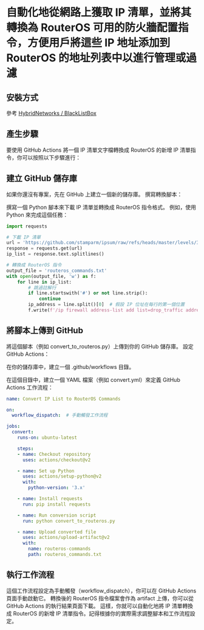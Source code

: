 # 自動化地從網路上獲取 IP 清單，並將其轉換為 RouterOS 可用的防火牆配置指令，方便用戶將這些 IP 地址添加到 RouterOS 的地址列表中以進行管理或過濾

## 安裝方式

參考 [HybridNetworks / BlackListBox](https://github.com/HybridNetworks/BlackListBox?tab=readme-ov-file#mikrotik-routeros-v6--v7)

## 產生步驟

要使用 GitHub Actions 將一個 IP 清單文字檔轉換成 RouterOS 的新增 IP 清單指令，你可以按照以下步驟進行：

## 建立 GitHub 儲存庫

如果你還沒有專案，先在 GitHub 上建立一個新的儲存庫。
撰寫轉換腳本：

撰寫一個 Python 腳本來下載 IP 清單並轉換成 RouterOS 指令格式。
例如，使用 Python 來完成這個任務：

```python
import requests

# 下載 IP 清單
url = 'https://github.com/stamparm/ipsum/raw/refs/heads/master/levels/3.txt'
response = requests.get(url)
ip_list = response.text.splitlines()

# 轉換成 RouterOS 指令
output_file = 'routeros_commands.txt'
with open(output_file, 'w') as f:
    for line in ip_list:
        # 跳過註解行
        if line.startswith('#') or not line.strip():
            continue
        ip_address = line.split()[0]  # 假設 IP 位址在每行的第一個位置
        f.write(f'/ip firewall address-list add list=drop_traffic address={ip_address}/32\n')
```

## 將腳本上傳到 GitHub

將這個腳本（例如 convert_to_routeros.py）上傳到你的 GitHub 儲存庫。
設定 GitHub Actions：

在你的儲存庫中，建立一個 .github/workflows 目錄。

在這個目錄中，建立一個 YAML 檔案（例如 convert.yml）來定義 GitHub Actions 工作流程：

```yml
name: Convert IP List to RouterOS Commands

on:
  workflow_dispatch:  # 手動觸發工作流程

jobs:
  convert:
    runs-on: ubuntu-latest

    steps:
    - name: Checkout repository
      uses: actions/checkout@v2

    - name: Set up Python
      uses: actions/setup-python@v2
      with:
        python-version: '3.x'

    - name: Install requests
      run: pip install requests

    - name: Run conversion script
      run: python convert_to_routeros.py

    - name: Upload converted file
      uses: actions/upload-artifact@v2
      with:
        name: routeros-commands
        path: routeros_commands.txt
```

## 執行工作流程

這個工作流程設定為手動觸發（workflow_dispatch），你可以在 GitHub Actions 頁面手動啟動它。
轉換後的 RouterOS 指令檔案會作為 artifact 上傳，你可以從 GitHub Actions 的執行結果頁面下載。
這樣，你就可以自動化地將 IP 清單轉換成 RouterOS 的新增 IP 清單指令。記得根據你的實際需求調整腳本和工作流程設定。
